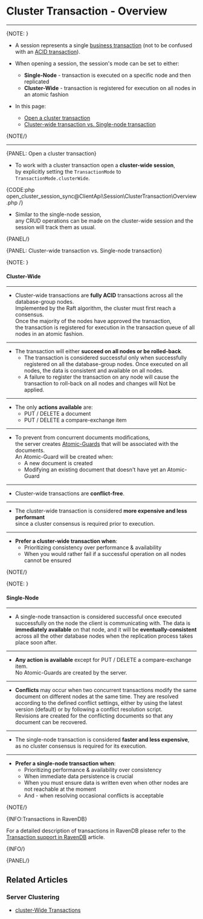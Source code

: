 # Cluster Transaction - Overview

---

{NOTE: }

* A session represents a single [business transaction](https://martinfowler.com/eaaCatalog/unitOfWork.html) 
  (not to be confused with an [ACID transaction](../../../client-api/faq/transaction-support)).  
 
* When opening a session, the session's mode can be set to either:  
    * **Single-Node** - transaction is executed on a specific node and then replicated
    * **Cluster-Wide** - transaction is registered for execution on all nodes in an atomic fashion

* In this page:  
    * [Open a cluster transaction](../../../client-api/session/cluster-transaction/overview#open-a-cluster-transaction)
    * [Cluster-wide transaction vs. Single-node transaction](../../../client-api/session/cluster-transaction/overview#cluster-wide-transaction-vs.-single-node-transaction)
     
{NOTE/}

---

{PANEL: Open a cluster transaction}

* To work with a cluster transaction open a **cluster-wide session**,  
  by explicitly setting the `TransactionMode` to `TransactionMode.clusterWide`.

{CODE:php open_cluster_session_sync@ClientApi\Session\ClusterTransaction\Overview.php /}

* Similar to the single-node session,  
  any CRUD operations can be made on the cluster-wide session and the session will track them as usual.

{PANEL/}

{PANEL: Cluster-wide transaction vs. Single-node transaction}

{NOTE: }
#### Cluster-Wide
---

* Cluster-wide transactions are **fully ACID** transactions across all the database-group nodes.  
  Implemented by the Raft algorithm, the cluster must first reach a consensus.  
  Once the majority of the nodes have approved the transaction,  
  the transaction is registered for execution in the transaction queue of all nodes in an atomic fashion.  

---

* The transaction will either **succeed on all nodes or be rolled-back**.
    * The transaction is considered successful only when successfully registered on all the database-group nodes.
      Once executed on all nodes, the data is consistent and available on all nodes.  
    * A failure to register the transaction on any node will cause the transaction to roll-back on all nodes and changes will Not be applied.

---

* The only **actions available** are:
    * PUT / DELETE a document
    * PUT / DELETE a compare-exchange item

---

* To prevent from concurrent documents modifications,  
  the server creates [Atomic-Guards](../../../client-api/session/cluster-transaction/atomic-guards) that will be associated with the documents.  
  An Atomic-Guard will be created when:
    * A new document is created
    * Modifying an existing document that doesn't have yet an Atomic-Guard

---

* Cluster-wide transactions are **conflict-free**.

---

* The cluster-wide transaction is considered **more expensive and less performant**  
  since a cluster consensus is required prior to execution.  

---

* **Prefer a cluster-wide transaction when**:
    * Prioritizing consistency over performance & availability
    * When you would rather fail if a successful operation on all nodes cannot be ensured

{NOTE/}

{NOTE: }
#### Single-Node
---

* A single-node transaction is considered successful once executed successfully on the node the client is communicating with.
  The data is **immediately available** on that node, and it will be **eventually-consistent** across all the other database nodes when the replication process takes place soon after.

---

* **Any action is available** except for PUT / DELETE a compare-exchange item.  
  No Atomic-Guards are created by the server.

---

* **Conflicts** may occur when two concurrent transactions modify the same document on different nodes at the same time.
  They are resolved according to the defined conflict settings, either by using the latest version (default) or by following a conflict resolution script.  
  Revisions are created for the conflicting documents so that any document can be recovered.

---

* The single-node transaction is considered **faster and less expensive**,  
  as no cluster consensus is required for its execution.

---

* **Prefer a single-node transaction when**:  
    * Prioritizing performance & availability over consistency
    * When immediate data persistence is crucial
    * When you must ensure data is written even when other nodes are not reachable at the moment
    * And - when resolving occasional conflicts is acceptable

{NOTE/}

{INFO:Transactions in RavenDB}

For a detailed description of transactions in RavenDB please refer to the [Transaction support in RavenDB](../../../client-api/faq/transaction-support) article.

{INFO/}

{PANEL/}

## Related Articles

### Server Clustering

- [cluster-Wide Transactions](../../../server/clustering/cluster-transactions)


